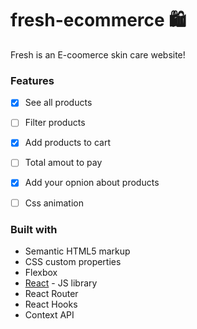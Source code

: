 # fresh-ecommerce 🛍

Fresh is an E-coomerce skin care website! 


### Features

 - [x]  See all products
 - [ ]  Filter products
 - [x]  Add products to cart
 - [ ]  Total amout to pay
 - [x]  Add your opnion about products
 - [ ]  Css animation


### Built with

- Semantic HTML5 markup
- CSS custom properties
- Flexbox
- [React](https://reactjs.org/) - JS library
- React Router
- React Hooks
- Context API
